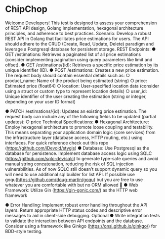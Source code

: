 # ChipChop
Welcome Developers!
This test is designed to assess your comprehension of REST API design, Golang
implementation, hexagonal architecture principles, and adherence to best practices.
Scenario:
Develop a robust REST API in Golang that facilitates price estimations for users. The API
should adhere to the CRUD (Create, Read, Update, Delete) paradigm and leverage a
Postgresql database for persistent storage.
REST Endpoints:
● GET /estimations: Retrieves a paginated list of all price estimations (consider
implementing pagination using query parameters like limit and offset).
● GET /estimations/{id}: Retrieves a specific price estimation by its unique identifier (ID).
● POST /estimations: Creates a new price estimation. The request body should contain
essential details such as:
○ product_name: Name of the product being estimated (string)
○ price: Estimated price (float64)
○ location: User-specified location data (consider using a struct or custom type
to represent location details)
○ user_id: Unique identifier of the user creating the estimation (string or integer,
depending on your user ID format)

● PATCH /estimations/{id}: Updates an existing price estimation. The request body can
include any of the following fields to be updated (partial updates):
○ price
Technical Specifications:
● Hexagonal Architecture: Employ hexagonal architecture to promote loose coupling and
testability. This means separating your application domain logic (core services) from the
infrastructure layer (database access, HTTP routing, etc.) using interfaces. For quick
reference check out this repo (https://github.com/iDevoid/stygis)
● Database: Use Postgresql as the database for persistence. Implement database access
logic using SQLC (https://github.com/sqlc-dev/sqlc) to generate type-safe queries and
avoid manual string concatenation, reducing the risk of SQL injection vulnerabilities. As
of now SQLC still doesn’t support dynamic query so you will need to use additional sql
builder for list API. If possible use goqu(https://github.com/doug-martin/goqu) but you are
free to use whatever you are comfortable with but no ORM allowed 🙂
● Web Framework: Utilize Gin (https://gin-gonic.com/) as the HTTP web framework

● Error Handling: Implement robust error handling throughout the API layers. Return
appropriate HTTP status codes and descriptive error messages to aid in client-side
debugging.
Optional
● Write integration tests to validate the interaction between API endpoints and the
database. Consider using a framework like Ginkgo (https://onsi.github.io/ginkgo/) for
BDD-style testing.
